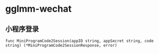 # gglmm-wechat
## 小程序登录
```golang
func MiniProgramCode2Session(appID string, appSecret string, code string) (*MiniProgramCode2SessionResponse, error)
```
